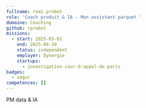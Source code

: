 ```yaml
---
fullname: remi prebot
role: 'Coach produit & IA - Mon assistant parquet '
domaine: Coaching
github: rprebot
missions:
  - start: 2025-03-01
    end: 2025-06-30
    status: independent
    employer: Dynergie
    startups:
      - investigation-cour-d-appel-de-paris
badges:
  - segur
competences: []
---
```

PM data & IA